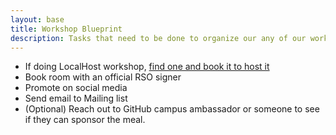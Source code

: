 ```yaml
---
layout: base
title: Workshop Blueprint
description: Tasks that need to be done to organize our any of our workshops. 
---
```


- If doing LocalHost workshop, [find one and book it to host it](https://localhost.mlh.io/)
- Book room with an official RSO signer
-  Promote on social media
- Send email to Mailing list
- (Optional) Reach out to GitHub campus ambassador or someone to see if they can sponsor the meal.
